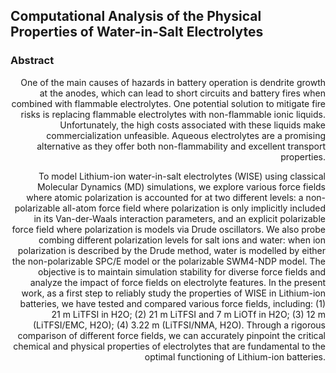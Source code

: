 ## **Computational Analysis of the Physical Properties of Water-in-Salt Electrolytes**
### Abstract
<div style="text-align: right"> One of the main causes of hazards in battery operation is dendrite growth at the anodes, which can lead to short circuits and battery fires when combined with flammable electrolytes. One potential solution to mitigate fire risks is replacing flammable electrolytes with non-flammable ionic liquids. Unfortunately, the high costs associated with these liquids make commercialization unfeasible. Aqueous electrolytes are a promising alternative as they offer both non-flammability and excellent transport properties.

To model Lithium-ion water-in-salt electrolytes (WISE) using classical Molecular Dynamics (MD) simulations, we explore various force fields where atomic polarization is accounted for at two different levels: a non-polarizable all-atom force field where polarization is only implicitly included in its Van-der-Waals interaction parameters, and an explicit polarizable force field where polarization is models via Drude oscillators. We also probe combing different polarization levels for salt ions and water: when ion polarization is described by the Drude method, water is modelled by either the non-polarizable SPC/E model or the polarizable SWM4-NDP model. The objective is to maintain simulation stability for diverse force fields and analyze the impact of force fields on electrolyte features. In the present work, as a first step to reliably study the properties of WISE in Lithium-ion batteries, we have tested and compared various force fields, including:
(1) 21 m LiTFSI in H2O; 
(2) 21 m LiTFSI and 7 m LiOTf in H2O; 
(3) 12 m (LiTFSI/EMC, H2O); 
(4) 3.22 m (LiTFSI/NMA, H2O). 
Through a rigorous comparison of different force fields, we can accurately pinpoint the critical chemical and physical properties of electrolytes that are fundamental to the optimal functioning of Lithium-ion batteries. </div>
